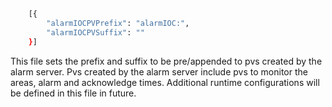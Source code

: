 <br/>

```bash
    [{
        "alarmIOCPVPrefix": "alarmIOC:",
        "alarmIOCPVSuffix": ""
    }]
```

This file sets the prefix and suffix to be pre/appended to pvs created by the alarm server. Pvs created by the alarm server include pvs to monitor the areas, alarm and acknowledge times. Additional runtime configurations will be defined in this file in future.